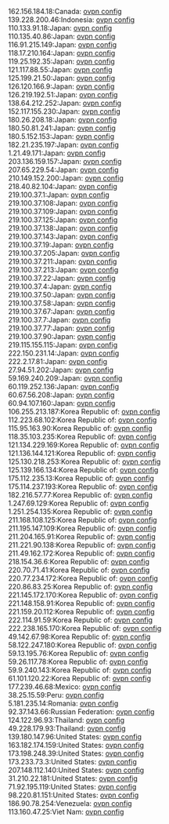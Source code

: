 162.156.184.18:Canada: [ovpn config](vpn/162_156_184_18.ovpn)  
139.228.200.46:Indonesia: [ovpn config](vpn/139_228_200_46.ovpn)  
110.133.91.18:Japan: [ovpn config](vpn/110_133_91_18.ovpn)  
110.135.40.86:Japan: [ovpn config](vpn/110_135_40_86.ovpn)  
116.91.215.149:Japan: [ovpn config](vpn/116_91_215_149.ovpn)  
118.17.210.164:Japan: [ovpn config](vpn/118_17_210_164.ovpn)  
119.25.192.35:Japan: [ovpn config](vpn/119_25_192_35.ovpn)  
121.117.88.55:Japan: [ovpn config](vpn/121_117_88_55.ovpn)  
125.199.21.50:Japan: [ovpn config](vpn/125_199_21_50.ovpn)  
126.120.166.9:Japan: [ovpn config](vpn/126_120_166_9.ovpn)  
126.219.192.51:Japan: [ovpn config](vpn/126_219_192_51.ovpn)  
138.64.212.252:Japan: [ovpn config](vpn/138_64_212_252.ovpn)  
152.117.155.230:Japan: [ovpn config](vpn/152_117_155_230.ovpn)  
180.26.208.18:Japan: [ovpn config](vpn/180_26_208_18.ovpn)  
180.50.81.241:Japan: [ovpn config](vpn/180_50_81_241.ovpn)  
180.5.152.153:Japan: [ovpn config](vpn/180_5_152_153.ovpn)  
182.21.235.197:Japan: [ovpn config](vpn/182_21_235_197.ovpn)  
1.21.49.171:Japan: [ovpn config](vpn/1_21_49_171.ovpn)  
203.136.159.157:Japan: [ovpn config](vpn/203_136_159_157.ovpn)  
207.65.229.54:Japan: [ovpn config](vpn/207_65_229_54.ovpn)  
210.149.152.200:Japan: [ovpn config](vpn/210_149_152_200.ovpn)  
218.40.82.104:Japan: [ovpn config](vpn/218_40_82_104.ovpn)  
219.100.37.1:Japan: [ovpn config](vpn/219_100_37_1.ovpn)  
219.100.37.108:Japan: [ovpn config](vpn/219_100_37_108.ovpn)  
219.100.37.109:Japan: [ovpn config](vpn/219_100_37_109.ovpn)  
219.100.37.125:Japan: [ovpn config](vpn/219_100_37_125.ovpn)  
219.100.37.138:Japan: [ovpn config](vpn/219_100_37_138.ovpn)  
219.100.37.143:Japan: [ovpn config](vpn/219_100_37_143.ovpn)  
219.100.37.19:Japan: [ovpn config](vpn/219_100_37_19.ovpn)  
219.100.37.205:Japan: [ovpn config](vpn/219_100_37_205.ovpn)  
219.100.37.211:Japan: [ovpn config](vpn/219_100_37_211.ovpn)  
219.100.37.213:Japan: [ovpn config](vpn/219_100_37_213.ovpn)  
219.100.37.22:Japan: [ovpn config](vpn/219_100_37_22.ovpn)  
219.100.37.4:Japan: [ovpn config](vpn/219_100_37_4.ovpn)  
219.100.37.50:Japan: [ovpn config](vpn/219_100_37_50.ovpn)  
219.100.37.58:Japan: [ovpn config](vpn/219_100_37_58.ovpn)  
219.100.37.67:Japan: [ovpn config](vpn/219_100_37_67.ovpn)  
219.100.37.7:Japan: [ovpn config](vpn/219_100_37_7.ovpn)  
219.100.37.77:Japan: [ovpn config](vpn/219_100_37_77.ovpn)  
219.100.37.90:Japan: [ovpn config](vpn/219_100_37_90.ovpn)  
219.115.155.115:Japan: [ovpn config](vpn/219_115_155_115.ovpn)  
222.150.231.14:Japan: [ovpn config](vpn/222_150_231_14.ovpn)  
222.2.17.81:Japan: [ovpn config](vpn/222_2_17_81.ovpn)  
27.94.51.202:Japan: [ovpn config](vpn/27_94_51_202.ovpn)  
59.169.240.209:Japan: [ovpn config](vpn/59_169_240_209.ovpn)  
60.119.252.136:Japan: [ovpn config](vpn/60_119_252_136.ovpn)  
60.67.56.208:Japan: [ovpn config](vpn/60_67_56_208.ovpn)  
60.94.107.160:Japan: [ovpn config](vpn/60_94_107_160.ovpn)  
106.255.213.187:Korea Republic of: [ovpn config](vpn/106_255_213_187.ovpn)  
112.223.68.102:Korea Republic of: [ovpn config](vpn/112_223_68_102.ovpn)  
115.95.163.90:Korea Republic of: [ovpn config](vpn/115_95_163_90.ovpn)  
118.35.103.235:Korea Republic of: [ovpn config](vpn/118_35_103_235.ovpn)  
121.134.229.169:Korea Republic of: [ovpn config](vpn/121_134_229_169.ovpn)  
121.136.144.121:Korea Republic of: [ovpn config](vpn/121_136_144_121.ovpn)  
125.130.218.253:Korea Republic of: [ovpn config](vpn/125_130_218_253.ovpn)  
125.139.166.134:Korea Republic of: [ovpn config](vpn/125_139_166_134.ovpn)  
175.112.235.13:Korea Republic of: [ovpn config](vpn/175_112_235_13.ovpn)  
175.114.237.193:Korea Republic of: [ovpn config](vpn/175_114_237_193.ovpn)  
182.216.57.77:Korea Republic of: [ovpn config](vpn/182_216_57_77.ovpn)  
1.247.69.129:Korea Republic of: [ovpn config](vpn/1_247_69_129.ovpn)  
1.251.254.135:Korea Republic of: [ovpn config](vpn/1_251_254_135.ovpn)  
211.168.108.125:Korea Republic of: [ovpn config](vpn/211_168_108_125.ovpn)  
211.195.147.109:Korea Republic of: [ovpn config](vpn/211_195_147_109.ovpn)  
211.204.165.91:Korea Republic of: [ovpn config](vpn/211_204_165_91.ovpn)  
211.221.90.138:Korea Republic of: [ovpn config](vpn/211_221_90_138.ovpn)  
211.49.162.172:Korea Republic of: [ovpn config](vpn/211_49_162_172.ovpn)  
218.154.36.6:Korea Republic of: [ovpn config](vpn/218_154_36_6.ovpn)  
220.70.71.41:Korea Republic of: [ovpn config](vpn/220_70_71_41.ovpn)  
220.77.234.172:Korea Republic of: [ovpn config](vpn/220_77_234_172.ovpn)  
220.86.83.25:Korea Republic of: [ovpn config](vpn/220_86_83_25.ovpn)  
221.145.172.170:Korea Republic of: [ovpn config](vpn/221_145_172_170.ovpn)  
221.148.158.91:Korea Republic of: [ovpn config](vpn/221_148_158_91.ovpn)  
221.159.20.112:Korea Republic of: [ovpn config](vpn/221_159_20_112.ovpn)  
222.114.91.59:Korea Republic of: [ovpn config](vpn/222_114_91_59.ovpn)  
222.238.165.170:Korea Republic of: [ovpn config](vpn/222_238_165_170.ovpn)  
49.142.67.98:Korea Republic of: [ovpn config](vpn/49_142_67_98.ovpn)  
58.122.247.180:Korea Republic of: [ovpn config](vpn/58_122_247_180.ovpn)  
59.13.195.76:Korea Republic of: [ovpn config](vpn/59_13_195_76.ovpn)  
59.26.117.78:Korea Republic of: [ovpn config](vpn/59_26_117_78.ovpn)  
59.9.240.143:Korea Republic of: [ovpn config](vpn/59_9_240_143.ovpn)  
61.101.120.22:Korea Republic of: [ovpn config](vpn/61_101_120_22.ovpn)  
177.239.46.68:Mexico: [ovpn config](vpn/177_239_46_68.ovpn)  
38.25.15.59:Peru: [ovpn config](vpn/38_25_15_59.ovpn)  
5.181.235.14:Romania: [ovpn config](vpn/5_181_235_14.ovpn)  
92.37.143.66:Russian Federation: [ovpn config](vpn/92_37_143_66.ovpn)  
124.122.96.93:Thailand: [ovpn config](vpn/124_122_96_93.ovpn)  
49.228.179.93:Thailand: [ovpn config](vpn/49_228_179_93.ovpn)  
139.180.147.96:United States: [ovpn config](vpn/139_180_147_96.ovpn)  
163.182.174.159:United States: [ovpn config](vpn/163_182_174_159.ovpn)  
173.198.248.39:United States: [ovpn config](vpn/173_198_248_39.ovpn)  
173.233.73.3:United States: [ovpn config](vpn/173_233_73_3.ovpn)  
207.148.112.140:United States: [ovpn config](vpn/207_148_112_140.ovpn)  
31.210.22.181:United States: [ovpn config](vpn/31_210_22_181.ovpn)  
71.92.195.119:United States: [ovpn config](vpn/71_92_195_119.ovpn)  
98.220.81.151:United States: [ovpn config](vpn/98_220_81_151.ovpn)  
186.90.78.254:Venezuela: [ovpn config](vpn/186_90_78_254.ovpn)  
113.160.47.25:Viet Nam: [ovpn config](vpn/113_160_47_25.ovpn)  
